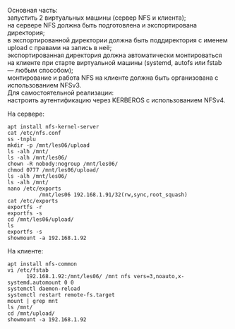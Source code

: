Основная часть:  
запустить 2 виртуальных машины (сервер NFS и клиента);  
на сервере NFS должна быть подготовлена и экспортирована директория;   
в экспортированной директории должна быть поддиректория с именем upload с правами на запись в неё;   
экспортированная директория должна автоматически монтироваться на клиенте при старте виртуальной машины (systemd, autofs или fstab — любым способом);  
монтирование и работа NFS на клиенте должна быть организована с использованием NFSv3.  
Для самостоятельной реализации:   
настроить аутентификацию через KERBEROS с использованием NFSv4.  
  
На сервере:  
```
apt install nfs-kernel-server
cat /etc/nfs.conf
ss -tnplu
mkdir -p /mnt/les06/upload
ls -alh /mnt/
ls -alh /mnt/les06/
chown -R nobody:nogroup /mnt/les06/
chmod 0777 /mnt/les06/upload/
ls -alh /mnt/les06/
ls -alh /mnt/
nano /etc/exports
          /mnt/les06 192.168.1.91/32(rw,sync,root_squash)
cat /etc/exports
exportfs -r
exportfs -s
cd /mnt/les06/upload/
ls
exportfs -s
showmount -a 192.168.1.92
```

На клиенте:  
```
apt install nfs-common
vi /etc/fstab
      192.168.1.92:/mnt/les06/ /mnt nfs vers=3,noauto,x-systemd.automount 0 0
systemctl daemon-reload
systemctl restart remote-fs.target
mount | grep mnt
ls /mnt/
cd /mnt/upload/
showmount -a 192.168.1.92
```


